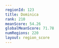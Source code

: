 ```yaml
---
regionId: 123
title: Dominica
rank: 210
meanScore: 54.26
globalMeanScore: 71.78
numRegions: 220
layout: region_score
---
```

